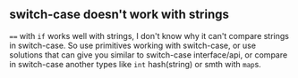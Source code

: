 ## switch-case doesn't work with strings
`==` with `if` works well with strings, I don't know why it can't compare strings in switch-case.
So use primitives working with switch-case, or use solutions that can give you similar to switch-case interface/api, or compare in switch-case another types like `int` hash(string) or smth with `map`s.